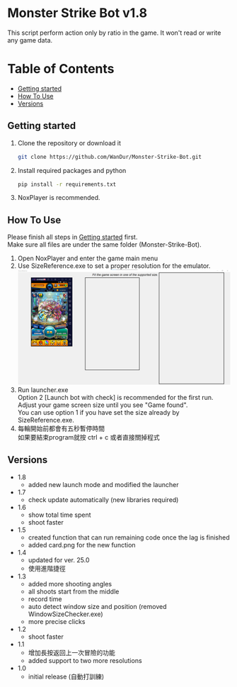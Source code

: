 # Monster Strike Bot v1.8

This script perform action only by ratio in the game. It won't read or write any game data.

# Table of Contents
  - [Getting started](#getting-started)
  - [How To Use](#how-to-use)
  - [Versions](#versions)

## Getting started

1. Clone the repository or download it
   ```sh
   git clone https://github.com/WanDur/Monster-Strike-Bot.git
   ```
2. Install required packages and python
   ```sh
   pip install -r requirements.txt
   ```
3. NoxPlayer is recommended.
## How To Use

Please finish all steps in [Getting started](#getting-started) first.  
Make sure all files are under the same folder (Monster-Strike-Bot).
1. Open NoxPlayer and enter the game main menu
2. Use SizeReference.exe to set a proper resolution for the emulator.  
![image](https://github.com/WanDur/Monster-Strike-Bot/blob/main/img/md/1.png)
3. Run launcher.exe  
Option 2 [Launch bot with check] is recommended for the first run.  
Adjust your game screen size until you see "Game found".  
You can use option 1 if you have set the size already by SizeReference.exe.
4. 每輪開始前都會有五秒暫停時間  
如果要結束program就按 ctrl + c 或者直接關掉程式

## Versions
- 1.8
  - added new launch mode and modified the launcher
- 1.7
  - check update automatically (new libraries required)
- 1.6
  - show total time spent
  - shoot faster
- 1.5
  - created function that can run remaining code once the lag is finished
  - added card.png for the new function
- 1.4
  - updated for ver. 25.0
  - 使用進階捷徑
- 1.3
  - added more shooting angles
  - all shoots start from the middle
  - record time
  - auto detect window size and position (removed WindowSizeChecker.exe)
  - more precise clicks
- 1.2
  -  shoot faster
- 1.1
  - 增加長按返回上一次冒險的功能
  - added support to two more resolutions
- 1.0
  - initial release (自動打訓練)
